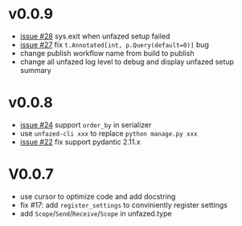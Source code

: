 v0.0.9
======

- [issue #28](https://github.com/unfazed-eco/unfazed/issues/28) sys.exit when unfazed setup failed
- [issue #27](https://github.com/unfazed-eco/unfazed/issues/27) fix `t.Annotated[int, p.Query(default=0)]` bug
- change publish workflow name from build to publish
- change all unfazed log level to debug and display unfazed setup summary

v0.0.8
======

- [issue #24](https://github.com/unfazed-eco/unfazed/issues/24) support `order_by` in serializer
- use `unfazed-cli xxx` to replace `python manage.py xxx`
- [issue #22](https://github.com/unfazed-eco/unfazed/issues/22) fix support pydantic 2.11.x


V0.0.7
======

- use cursor to optimize code and add docstring
- fix #17: add `register_settings` to conviniently register settings
- add `Scope`/`Send`/`Receive`/`Scope` in unfazed.type
